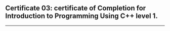 ## Certificate 03: certificate of Completion for Introduction to Programming Using C++ level 1.

---
